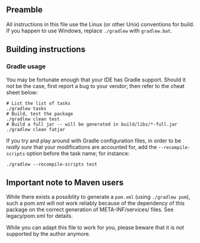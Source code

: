## Preamble

All instructions in this file use the Linux (or other Unix) conventions for
build. If you happen to use Windows, replace `./gradlew` with `gradlew.bat`.

## Building instructions

### Gradle usage

You may be fortunate enough that your IDE has Gradle support. Should it not
be the case, first report a bug to your vendor; then refer to the cheat sheet
below:

```
# List the list of tasks
./gradlew tasks
# Build, test the package
./gradlew clean test
# Build a full jar -- will be generated in build/libs/*-full.jar
./gradlew clean fatjar
```

If you try and play around with Gradle configuration files, in order to be
_really sure_ that your modifications are accounted for, add the
`--recompile-scripts` option before the task name; for instance:

```
./gradlew --recompile-scripts test
```

## Important note to Maven users

While there exists a possiblity to generate a `pom.xml` (using `./gradlew pom`),
such a pom.xml will not work reliably because of the dependency of this package
on the correct generation of META-INF/services/ files. See legacy/pom.xml for
details.

While you can adapt this file to work for you, please beware that it is _not_
supported by the author anymore.

